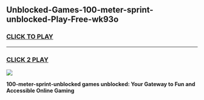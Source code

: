 
## Unblocked-Games-100-meter-sprint-unblocked-Play-Free-wk93o
<h3>
<a href="https://premium76.site?title=100-meter-sprint-unblocked&ref=23A">CLICK TO PLAY</a></h3>
<hr>

<h3>
<a href="https://premium76.site?title=100-meter-sprint-unblocked&ref=23A">CLICK 2 PLAY</a>
  
</h3>

<a href="https://premium76.site?title=100-meter-sprint-unblocked&ref=23A"><img src="https://clearcache.store/games.png"></a>


**100-meter-sprint-unblocked games unblocked: Your Gateway to Fun and Accessible Online Gaming**
